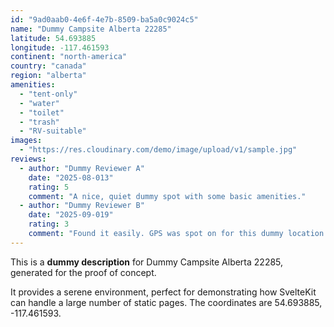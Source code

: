 ```yaml
---
id: "9ad0aab0-4e6f-4e7b-8509-ba5a0c9024c5"
name: "Dummy Campsite Alberta 22285"
latitude: 54.693885
longitude: -117.461593
continent: "north-america"
country: "canada"
region: "alberta"
amenities:
  - "tent-only"
  - "water"
  - "toilet"
  - "trash"
  - "RV-suitable"
images:
  - "https://res.cloudinary.com/demo/image/upload/v1/sample.jpg"
reviews:
  - author: "Dummy Reviewer A"
    date: "2025-08-013"
    rating: 5
    comment: "A nice, quiet dummy spot with some basic amenities."
  - author: "Dummy Reviewer B"
    date: "2025-09-019"
    rating: 3
    comment: "Found it easily. GPS was spot on for this dummy location."
---
```


This is a **dummy description** for Dummy Campsite Alberta 22285, generated for the proof of concept.

It provides a serene environment, perfect for demonstrating how SvelteKit can handle a large number of static pages. The coordinates are 54.693885, -117.461593.
